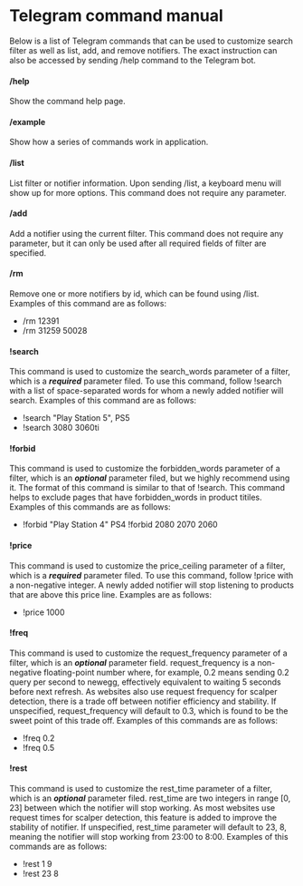 # Telegram command manual

Below is a list of Telegram commands that can be used to customize search filter as well as list, add, and remove notifiers. The exact instruction can also be accessed by sending /help command to the Telegram bot.

#### /help ####
Show the command help page.

#### /example ####
Show how a series of commands work in application.

#### /list ####
List filter or notifier information. Upon sending /list, a keyboard menu will show up for more options. This command does not require any parameter. 

#### /add ####
Add a notifier using the current filter. This command does not require any parameter, but it can only be used after all required fields of filter are specified.

#### /rm ####
Remove one or more notifiers by id, which can be found using /list. Examples of this command are as follows:
- /rm 12391
- /rm 31259 50028

#### !search ####
This command is used to customize the search_words parameter of a filter, which is a ***required*** parameter filed. To use this command, follow !search with a list of space-separated words for whom a newly added notifier will search. Examples of this command are as follows:
- !search "Play Station 5", PS5
- !search 3080 3060ti

#### !forbid ####
This command is used to customize the forbidden_words parameter of a filter, which is an ***optional*** parameter filed, but we highly recommend using it. The format of this command is similar to that of !search. This command helps to exclude pages that have forbidden_words in product titiles. Examples of this commands are as follows:
- !forbid "Play Station 4" PS4 
  !forbid 2080 2070 2060

#### !price #### 
This command is used to customize the price_ceiling parameter of a filter, which is a ***required*** parameter filed. To use this command, follow !price with a non-negative integer. A newly added notifier will stop listening to products that are above this price line. Examples are as follows:
- !price 1000 

#### !freq ####
This command is used to customize the request_frequency parameter of a filter, which is an ***optional*** parameter field. request_frequency is a non-negative floating-point number where, for example, 0.2 means sending 0.2 query per second to newegg, effectively equivalent to waiting 5 seconds before next refresh. As websites also use request frequency for scalper detection, there is a trade off between notifier efficiency and stability. If unspecified, request_frequency will default to 0.3, which is found to be the sweet point of this trade off. Examples of this commands are as follows:
- !freq 0.2
- !freq 0.5

#### !rest ####
This command is used to customize the rest_time parameter of a filter, which is an ***optional*** parameter filed. rest_time are two integers in range [0, 23] between which the notifier will stop working. As most websites use request times for scalper detection, this feature is added to improve the stability of notifier. If unspecified, rest_time parameter will default to 23, 8, meaning the notifier will stop working from 23:00 to 8:00. Examples of this commands are as follows:
- !rest 1 9
- !rest 23 8





